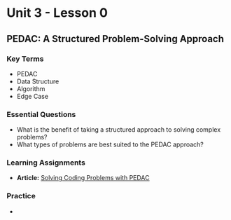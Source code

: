 # Unit 3 - Lesson 0
## PEDAC: A Structured Problem-Solving Approach

### Key Terms
* PEDAC
* Data Structure
* Algorithm
* Edge Case

### Essential Questions
* What is the benefit of taking a structured approach to solving complex problems?
* What types of problems are best suited to the PEDAC approach?

### Learning Assignments
* **Article:** [Solving Coding Problems with PEDAC](https://medium.com/launch-school/solving-coding-problems-with-pedac-29141331f93f)

### Practice 
* 